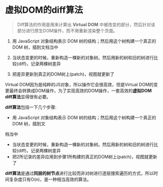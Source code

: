 # 虚拟DOM的diff算法

> Diff算法的作用是用来计算出 **Virtual DOM** 中被改变的部分，然后针对该部分进行原生DOM操作，而不用重新渲染整个页面。

1. 用 JavaScript 对象结构表示 DOM 树的结构；然后用这个树构建一个真正的 DOM 树，插到文档当中

2. 当状态变更的时候，重新构造一棵新的对象树。然后用新的树和旧的树进行比较(diff)，记录两棵树差异
3. 把差异更新到真正的DOM树上(patch)，视图就更新了



Virtual DOM因为是纯粹的JS对象，所以操作它会很高效，但是Virtual DOM的变更最终会转换成DOM操作，为了实现高效的DOM操作，一套高效的**虚拟DOM** **diff算法**显得很有必要。

**diff算法**包括一下几个步骤:

- 用 JavaScript 对象结构表示 DOM 树的结构；然后用这个树构建一个真正的 DOM 树，插到文

档当中

- 当状态变更的时候，重新构造一棵新的对象树。然后用新的树和旧的树进行比较(diff)，记录两棵树差异
- 把2所记录的差异应用到步骤1所构建的真正的DOM树上(patch)，视图就更新了

**diff算法**是通过**同层的树节点**进行比较而非对树进行逐层搜索遍历的方式，所以时间复杂度只有O(n)，是一种相当高效的算法。